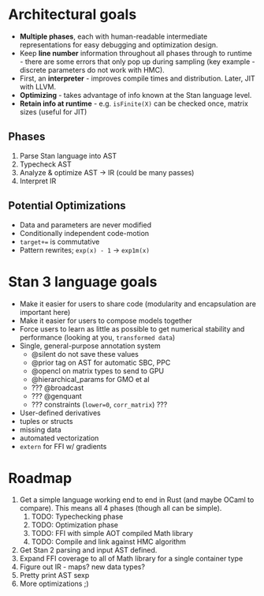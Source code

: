 # Architectural goals
* **Multiple phases**, each with human-readable intermediate representations for easy debugging and optimization design.
* Keep **line number** information throughout all phases through to runtime - there are some errors that only pop up during sampling (key example - discrete parameters do not work with HMC).
* First, an **interpreter** - improves compile times and distribution. Later, JIT with LLVM.
* **Optimizing** - takes advantage of info known at the Stan language level.
* **Retain info at runtime** - e.g. `isFinite(X)` can be checked once, matrix sizes (useful for JIT)

## Phases
1. Parse Stan language into AST
1. Typecheck AST
1. Analyze & optimize AST -> IR (could be many passes)
1. Interpret IR

## Potential Optimizations
* Data and parameters are never modified
* Conditionally independent code-motion
* `target+=` is commutative
* Pattern rewrites; `exp(x) - 1` -> `exp1m(x)`

# Stan 3 language goals
* Make it easier for users to share code (modularity and encapsulation are important here)
* Make it easier for users to compose models together
* Force users to learn as little as possible to get numerical stability and performance (looking at you, `transformed data`)
* Single, general-purpose annotation system
    - @silent do not save these values
    - @prior tag on AST for automatic SBC, PPC
    - @opencl on matrix types to send to GPU
    - @hierarchical_params for GMO et al
    - ??? @broadcast
    - ??? @genquant
    - ??? constraints (`lower=0`, `corr_matrix`) ???
* User-defined derivatives
* tuples or structs
* missing data
* automated vectorization
* `extern` for FFI w/ gradients

# Roadmap
1. Get a simple language working end to end in Rust (and maybe OCaml to compare). This means all 4 phases (though all can be simple).
    1. TODO: Typechecking phase
    1. TODO: Optimization phase
    1. TODO: FFI with simple AOT compiled Math library
    1. TODO: Compile and link against HMC algorithm
1. Get Stan 2 parsing and input AST defined.
1. Expand FFI coverage to all of Math library for a single container type
1. Figure out IR - maps? new data types?
1. Pretty print AST sexp
1. More optimizations ;)
